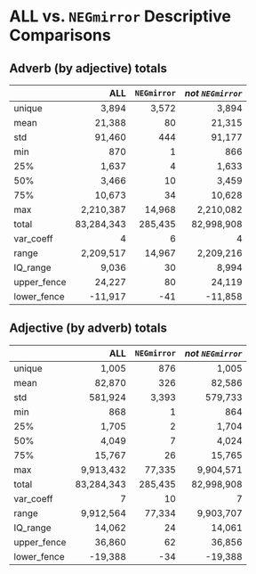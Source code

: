 # ALL vs. `NEGmirror` Descriptive Comparisons

## Adverb (by adjective) totals

|             |        ALL | `NEGmirror` | _not `NEGmirror`_ |
|:------------|-----------:|------------:|------------------:|
| unique      |      3,894 |       3,572 |             3,894 |
| mean        |     21,388 |          80 |            21,315 |
| std         |     91,460 |         444 |            91,177 |
| min         |        870 |           1 |               866 |
| 25%         |      1,637 |           4 |             1,633 |
| 50%         |      3,466 |          10 |             3,459 |
| 75%         |     10,673 |          34 |            10,628 |
| max         |  2,210,387 |      14,968 |         2,210,082 |
| total       | 83,284,343 |     285,435 |        82,998,908 |
| var_coeff   |          4 |           6 |                 4 |
| range       |  2,209,517 |      14,967 |         2,209,216 |
| IQ_range    |      9,036 |          30 |             8,994 |
| upper_fence |     24,227 |          80 |            24,119 |
| lower_fence |    -11,917 |         -41 |           -11,858 |


## Adjective (by adverb) totals

|             |        ALL | `NEGmirror` | _not `NEGmirror`_ |
|:------------|-----------:|------------:|------------------:|
| unique      |      1,005 |         876 |             1,005 |
| mean        |     82,870 |         326 |            82,586 |
| std         |    581,924 |       3,393 |           579,733 |
| min         |        868 |           1 |               864 |
| 25%         |      1,705 |           2 |             1,704 |
| 50%         |      4,049 |           7 |             4,024 |
| 75%         |     15,767 |          26 |            15,765 |
| max         |  9,913,432 |      77,335 |         9,904,571 |
| total       | 83,284,343 |     285,435 |        82,998,908 |
| var_coeff   |          7 |          10 |                 7 |
| range       |  9,912,564 |      77,334 |         9,903,707 |
| IQ_range    |     14,062 |          24 |            14,061 |
| upper_fence |     36,860 |          62 |            36,856 |
| lower_fence |    -19,388 |         -34 |           -19,388 |